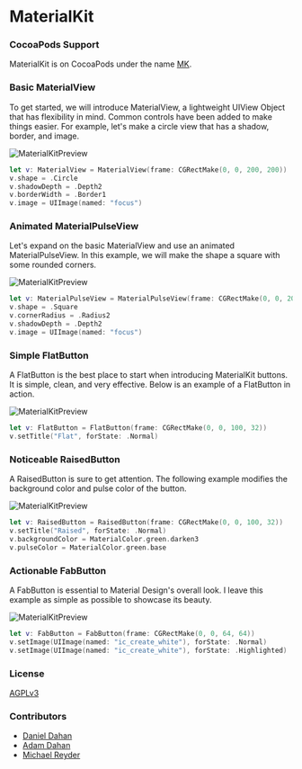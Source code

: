 # MaterialKit

### CocoaPods Support

MaterialKit is on CocoaPods under the name [MK](https://cocoapods.org/?q=MK).

### Basic MaterialView

To get started, we will introduce MaterialView, a lightweight UIView Object that has flexibility in mind. Common controls have been added to make things easier. For example, let's make a circle view that has a shadow, border, and image.

![MaterialKitPreview](http://www.materialkit.io/github/img1.png)

```swift
let v: MaterialView = MaterialView(frame: CGRectMake(0, 0, 200, 200))
v.shape = .Circle
v.shadowDepth = .Depth2
v.borderWidth = .Border1
v.image = UIImage(named: "focus")
```

### Animated MaterialPulseView

Let's expand on the basic MaterialView and use an animated MaterialPulseView. In this example, we will make the shape a square with some rounded corners.

![MaterialKitPreview](http://www.materialkit.io/github/img2.gif)

```swift
let v: MaterialPulseView = MaterialPulseView(frame: CGRectMake(0, 0, 200, 200))
v.shape = .Square
v.cornerRadius = .Radius2
v.shadowDepth = .Depth2
v.image = UIImage(named: "focus")
```

### Simple FlatButton

A FlatButton is the best place to start when introducing MaterialKit buttons. It is simple, clean, and very effective. Below is an example of a FlatButton in action.

![MaterialKitPreview](http://www.materialkit.io/github/img3.gif)

```swift
let v: FlatButton = FlatButton(frame: CGRectMake(0, 0, 100, 32))
v.setTitle("Flat", forState: .Normal)
```

### Noticeable RaisedButton

A RaisedButton is sure to get attention. The following example modifies the background color and pulse color of the button.

![MaterialKitPreview](http://www.materialkit.io/github/img4.gif)

```swift
let v: RaisedButton = RaisedButton(frame: CGRectMake(0, 0, 100, 32))
v.setTitle("Raised", forState: .Normal)
v.backgroundColor = MaterialColor.green.darken3
v.pulseColor = MaterialColor.green.base
```

### Actionable FabButton

A FabButton is essential to Material Design's overall look. I leave this example as simple as possible to showcase its beauty.

![MaterialKitPreview](http://www.materialkit.io/github/img5.gif)

```swift
let v: FabButton = FabButton(frame: CGRectMake(0, 0, 64, 64))
v.setImage(UIImage(named: "ic_create_white"), forState: .Normal)
v.setImage(UIImage(named: "ic_create_white"), forState: .Highlighted)
```

### License

[AGPLv3](http://choosealicense.com/licenses/agpl-3.0/)

### Contributors

* [Daniel Dahan](https://github.com/danieldahan)
* [Adam Dahan](https://github.com/adamdahan)
* [Michael Reyder](https://github.com/mishaGK)
